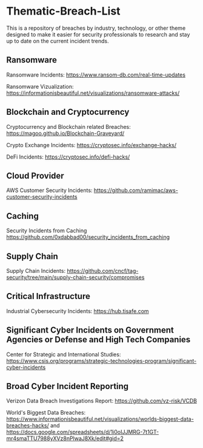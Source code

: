 # Thematic-Breach-List

This is a repository of breaches by industry, technology, or other theme designed to make it easier for security professionals to research and stay up to date on the current incident trends.

## Ransomware
Ransomware Incidents: https://www.ransom-db.com/real-time-updates

Ransomware Vizualization: https://informationisbeautiful.net/visualizations/ransomware-attacks/

## Blockchain and Cryptocurrency

Cryptocurrency and Blockchain related Breaches: https://magoo.github.io/Blockchain-Graveyard/

Crypto Exchange Incidents: https://cryptosec.info/exchange-hacks/

DeFi Incidents: https://cryptosec.info/defi-hacks/

## Cloud Provider

AWS Customer Security Incidents: https://github.com/ramimac/aws-customer-security-incidents

## Caching

Security Incidents from Caching https://github.com/0xdabbad00/security_incidents_from_caching

## Supply Chain
Supply Chain Incidents: https://github.com/cncf/tag-security/tree/main/supply-chain-security/compromises

## Critical Infrastructure
Industrial Cybersecurity Incidents: https://hub.tisafe.com

## Significant Cyber Incidents on Government Agencies or Defense and High Tech Companies

Center for Strategic and International Studies: https://www.csis.org/programs/strategic-technologies-program/significant-cyber-incidents

## Broad Cyber Incident Reporting

Verizon Data Breach Investigations Report: https://github.com/vz-risk/VCDB

World's Biggest Data Breaches: https://www.informationisbeautiful.net/visualizations/worlds-biggest-data-breaches-hacks/ and https://docs.google.com/spreadsheets/d/1i0oIJJMRG-7t1GT-mr4smaTTU7988yXVz8nPlwaJ8Xk/edit#gid=2
